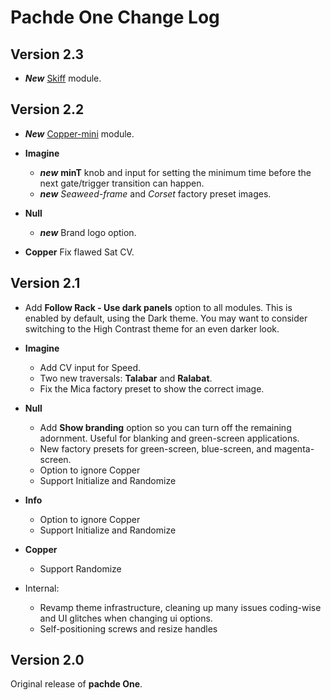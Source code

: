 # Pachde One Change Log

## Version 2.3

- ***New*** [Skiff](docs/Skiff.md#skiff) module.

## Version 2.2

- ***New*** [Copper-mini](docs/Copper-mini.md#copper-mini) module.

- **Imagine**
  - ***new*** **minT** knob and input for setting the minimum time before the next gate/trigger transition can happen.
  - ***new*** *Seaweed-frame* and *Corset* factory preset images.

- **Null**
  - ***new*** Brand logo option.

- **Copper** Fix flawed Sat CV.

## Version 2.1

- Add **Follow Rack - Use dark panels** option to all modules. This is enabled by default, using the Dark theme. You may want to consider switching to the High Contrast theme for an even darker look.

- **Imagine**
  - Add CV input for Speed.
  - Two new traversals: **Talabar** and **Ralabat**.
  - Fix the Mica factory preset to show the correct image.

- **Null**
  - Add **Show branding** option so you can turn off the remaining adornment. Useful for blanking and green-screen applications.
  - New factory presets for green-screen, blue-screen, and magenta-screen.
  - Option to ignore Copper
  - Support Initialize and Randomize

- **Info**
  - Option to ignore Copper
  - Support Initialize and Randomize

- **Copper**
  - Support Randomize

- Internal:
  - Revamp theme infrastructure, cleaning up many issues coding-wise and UI glitches when changing ui options.
  - Self-positioning screws and resize handles

## Version 2.0

Original release of **pachde One**.
